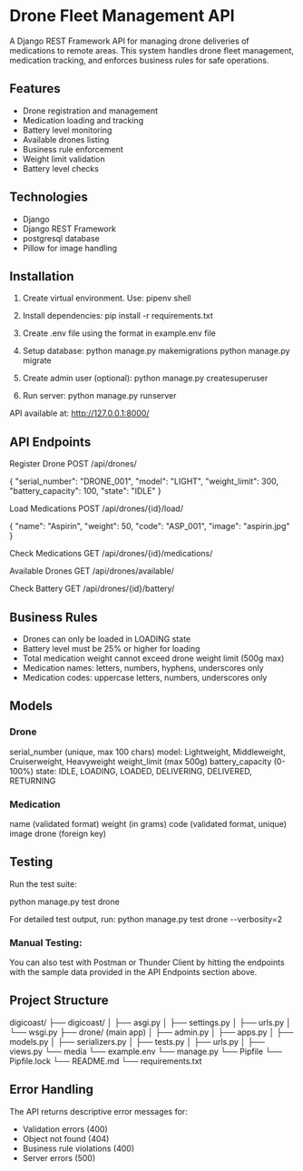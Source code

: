 # Drone Fleet Management API

A Django REST Framework API for managing drone deliveries of medications to remote areas. This system handles drone fleet management, medication tracking, and enforces business rules for safe operations.

## Features

- Drone registration and management
- Medication loading and tracking
- Battery level monitoring
- Available drones listing
- Business rule enforcement
- Weight limit validation
- Battery level checks

## Technologies

- Django 
- Django REST Framework
- postgresql database
- Pillow for image handling

## Installation

1. Create virtual environment. Use:
pipenv shell

2. Install dependencies:
pip install -r requirements.txt

3. Create .env file using the format in example.env file

3. Setup database:
python manage.py makemigrations
python manage.py migrate

4. Create admin user (optional): 
python manage.py createsuperuser

5. Run server:
python manage.py runserver

API available at: http://127.0.0.1:8000/

## API Endpoints

Register Drone
POST /api/drones/

{
    "serial_number": "DRONE_001",
    "model": "LIGHT",
    "weight_limit": 300,
    "battery_capacity": 100,
    "state": "IDLE"
}

Load Medications
POST /api/drones/{id}/load/

{
    "name": "Aspirin",
    "weight": 50,
    "code": "ASP_001",
    "image": "aspirin.jpg"
}

Check Medications
GET /api/drones/{id}/medications/

Available Drones
GET /api/drones/available/

Check Battery
GET /api/drones/{id}/battery/

## Business Rules

* Drones can only be loaded in LOADING state
* Battery level must be 25% or higher for loading
* Total medication weight cannot exceed drone weight limit (500g max)
* Medication names: letters, numbers, hyphens, underscores only
* Medication codes: uppercase letters, numbers, underscores only

## Models

### Drone
serial_number (unique, max 100 chars)
model: Lightweight, Middleweight, Cruiserweight, Heavyweight
weight_limit (max 500g)
battery_capacity (0-100%)
state: IDLE, LOADING, LOADED, DELIVERING, DELIVERED, RETURNING

### Medication
name (validated format)
weight (in grams)
code (validated format, unique)
image
drone (foreign key)

## Testing
Run the test suite:

python manage.py test drone

For detailed test output, run:
python manage.py test drone --verbosity=2

### Manual Testing:
You can also test with Postman or Thunder Client by hitting the endpoints with the sample data provided in the API Endpoints section above.

## Project Structure
digicoast/
├── digicoast/
│   ├── asgi.py
│   ├── settings.py
│   ├── urls.py
│   └── wsgi.py
├── drone/ (main app)
│   ├── admin.py
│   ├── apps.py
│   ├── models.py
│   ├── serializers.py
│   ├── tests.py
│   ├── urls.py
│   ├── views.py
└── media
└── example.env
└── manage.py
└── Pipfile
└── Pipfile.lock
└── README.md
└── requirements.txt

## Error Handling
The API returns descriptive error messages for:

* Validation errors (400)
* Object not found (404)
* Business rule violations (400)
* Server errors (500)